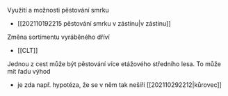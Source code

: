 Využití a možnosti pěstování smrku
- [[202110192215 pěstování smrku v zástinu|v zástinu]]

Změna sortimentu vyráběného dříví
- [[CLT]]

Jednou z cest může být pěstování více etážového středního lesa. To může mít řadu výhod
- je zda např. hypotéza, že se v něm tak nešíří [[202110292212|kůrovec]]